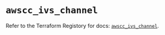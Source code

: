 # `awscc_ivs_channel`

Refer to the Terraform Registory for docs: [`awscc_ivs_channel`](https://registry.terraform.io/providers/hashicorp/awscc/0.70.0/docs/resources/ivs_channel).
